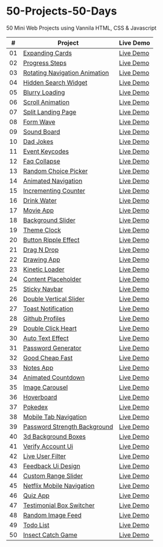 # 50-Projects-50-Days

50 Mini Web Projects using Vannila HTML, CSS &amp; Javascript

|  #  | Project                                                                                                                     | Live Demo                                                                         |
| :-: | --------------------------------------------------------------------------------------------------------------------------- | --------------------------------------------------------------------------------- |
| 01  | [Expanding Cards](https://github.com/pranshukas/50-Projects-50-Days/tree/main/01.%20Expanding%20Cards)                             | [Live Demo](https://50projects-50-days.netlify.app/01.%20expanding%20cards/)               |
| 02  | [Progress Steps](https://github.com/pranshukas/50-Projects-50-Days/tree/main/02.%20Progress%20Steps)                               | [Live Demo](https://50projects-50-days.netlify.app/02.%20progress%20steps/)                |
| 03  | [Rotating Navigation Animation](https://github.com/pranshukas/50-Projects-50-Days/tree/main/03.%20Rotating%20Navigation)                       | [Live Demo](https://50projects-50-days.netlify.app/03.%20rotating%20navigation/) |
| 04  | [Hidden Search Widget](https://github.com/pranshukas/50-Projects-50-Days/tree/main/04.%20Hidden%20Search%20Widget)                          | [Live Demo](https://50projects-50-days.netlify.app/04.%20hidden%20search%20widget/)          |
| 05  | [Blurry Loading](https://github.com/pranshukas/50-Projects-50-Days/tree/main/05.%20Blurry%20Loading)                               | [Live Demo](https://50projects-50-days.netlify.app/05.%20blurry%20loading/)                |
| 06  | [Scroll Animation](https://github.com/pranshukas/50-Projects-50-Days/tree/main/06.%20Scroll%20Animation)                           | [Live Demo](https://50projects-50-days.netlify.app/06.%20scroll%20animation/)              |
| 07  | [Split Landing Page](https://github.com/pranshukas/50-Projects-50-Days/tree/main/07.%20Split%20Landing%20Page)                       | [Live Demo](https://50projects-50-days.netlify.app/07.%20split%20landing%20page/)            |
| 08  | [Form Wave](https://github.com/pranshukas/50-Projects-50-Days/tree/main/08.%20Form%20Wave%20Animation)                                         | [Live Demo](https://50projects-50-days.netlify.app/08.%20form%20wave%20animation/)                     |
| 09  | [Sound Board](https://github.com/pranshukas/50-Projects-50-Days/tree/main/09.%20Sound%20Board)                                     | [Live Demo](https://50projects-50-days.netlify.app/09.%20sound%20board/)                   |
| 10  | [Dad Jokes](https://github.com/pranshukas/50-Projects-50-Days/tree/main/10.%20Dad%20Jokes)                                         | [Live Demo](https://50projects-50-days.netlify.app/10.%20dad%20jokes/)                     |
| 11  | [Event Keycodes](https://github.com/pranshukas/50-Projects-50-Days/tree/main/11.%20Event%20KeyCodes)                               | [Live Demo](https://50projects-50-days.netlify.app/11.%20event%20keycodes/)                |
| 12  | [Faq Collapse](https://github.com/pranshukas/50-Projects-50-Days/tree/main/12.%20FAQ%20Collapse)                                   | [Live Demo](https://50projects-50-days.netlify.app/12.%20faq%20collapse/)                  |
| 13  | [Random Choice Picker](https://github.com/pranshukas/50-Projects-50-Days/tree/main/13.%20Random%20Choice%20Picker)                   | [Live Demo](https://50projects-50-days.netlify.app/13.%20random%20choice%20picker/)          |
| 14  | [Animated Navigation](https://github.com/pranshukas/50-Projects-50-Days/tree/main/14.%20Animated%20Navigation)                     | [Live Demo](https://50projects-50-days.netlify.app/14.%20animated%20navigation/)           |
| 15  | [Incrementing Counter](https://github.com/pranshukas/50-Projects-50-Days/tree/main/15.%20Incrementing%20Counter)                   | [Live Demo](https://50projects-50-days.netlify.app/15.%20incrementing%20counter/)          |
| 16  | [Drink Water](https://github.com/pranshukas/50-Projects-50-Days/tree/main/16.%20Drink%20Water)                                     | [Live Demo](https://50projects-50-days.netlify.app/16.%20drink%20water/)                   |
| 17  | [Movie App](https://github.com/pranshukas/50-Projects-50-Days/tree/main/17.%20Movie%20App)                                         | [Live Demo](https://50projects-50-days.netlify.app/17.%20movie%20app/)                     |
| 18  | [Background Slider](https://github.com/pranshukas/50-Projects-50-Days/tree/main/18.%20Background%20Slider)                         | [Live Demo](https://50projects-50-days.netlify.app/18.%20background%20slider/)             |
| 19  | [Theme Clock](https://github.com/pranshukas/50-Projects-50-Days/tree/main/19.%20Theme%20Clock)                                     | [Live Demo](https://50projects-50-days.netlify.app/19.%20theme%20clock/)                   |
| 20  | [Button Ripple Effect](https://github.com/pranshukas/50-Projects-50-Days/tree/main/20.%20Button%20Ripple%20Effect)                   | [Live Demo](https://50projects-50-days.netlify.app/20.%20button%20ripple%20effect/)          |
| 21  | [Drag N Drop](https://github.com/pranshukas/50-Projects-50-Days/tree/main/21.%20Drag%20N%20Drop)                                     | [Live Demo](https://50projects-50-days.netlify.app/21.%20drag%20n%20drop/)                   |
| 22  | [Drawing App](https://github.com/pranshukas/50-Projects-50-Days/tree/main/22.%20Drawing%20App)                                     | [Live Demo](https://50projects-50-days.netlify.app/22.%20drawing%20app/)                   |
| 23  | [Kinetic Loader](https://github.com/pranshukas/50-Projects-50-Days/tree/main/23.%20Kinetic%20CSS%20Loader)                               | [Live Demo](https://50projects-50-days.netlify.app/23.%20kinetic%20css%20loader/)                |
| 24  | [Content Placeholder](https://github.com/pranshukas/50-Projects-50-Days/tree/main/24.%20Content%20Placeholder)                     | [Live Demo](https://50projects-50-days.netlify.app/24.%20content%20placeholder/)           |
| 25  | [Sticky Navbar](https://github.com/pranshukas/50-Projects-50-Days/tree/main/25.%20Sticky%20Navbar)                                 | [Live Demo](https://50projects-50-days.netlify.app/25.%20sticky%20navbar/)                 |
| 26  | [Double Vertical Slider](https://github.com/pranshukas/50-Projects-50-Days/tree/main/26.%20Double%20Vertical%20Slider)               | [Live Demo](https://50projects-50-days.netlify.app/26.%20double%20vertical%20slider/)        |
| 27  | [Toast Notification](https://github.com/pranshukas/50-Projects-50-Days/tree/main/27.%20Toast%20Notification)                       | [Live Demo](https://50projects-50-days.netlify.app/27.%20toast%20notification/)            |
| 28  | [Github Profiles](https://github.com/pranshukas/50-Projects-50-Days/tree/main/28.%20Github%20Profiles)                             | [Live Demo](https://50projects-50-days.netlify.app/28.%20github%20profiles/)               |
| 29  | [Double Click Heart](https://github.com/pranshukas/50-Projects-50-Days/tree/main/29.%20Double%20Click%20Heart)                       | [Live Demo](https://50projects-50-days.netlify.app/29.%20double%20click%20heart/)            |
| 30  | [Auto Text Effect](https://github.com/pranshukas/50-Projects-50-Days/tree/main/30.%20Auto%20Text%20Effect)                           | [Live Demo](https://50projects-50-days.netlify.app/30.%20auto%20text%20effect/)              |
| 31  | [Password Generator](https://github.com/pranshukas/50-Projects-50-Days/tree/main/31.%20Password%20Generator)                       | [Live Demo](https://50projects-50-days.netlify.app/31.%20password%20generator/)            |
| 32  | [Good Cheap Fast](https://github.com/pranshukas/50-Projects-50-Days/tree/main/32.%20Good%20Cheap%20Fast)                             | [Live Demo](https://50projects-50-days.netlify.app/32.%20good%20cheap%20fast/)               |
| 33  | [Notes App](https://github.com/pranshukas/50-Projects-50-Days/tree/main/33.%20Notes%20App)                                         | [Live Demo](https://50projects-50-days.netlify.app/33.%20notes%20app/)                     |
| 34  | [Animated Countdown](https://github.com/pranshukas/50-Projects-50-Days/tree/main/34.%20Animated%20Countdown)                       | [Live Demo](https://50projects-50-days.netlify.app/34.%20animated%20countdown/)            |
| 35  | [Image Carousel](https://github.com/pranshukas/50-Projects-50-Days/tree/main/35.%20Image%20Carousel)                               | [Live Demo](https://50projects-50-days.netlify.app/35.%20image%20carousel/)                |
| 36  | [Hoverboard](https://github.com/pranshukas/50-Projects-50-Days/tree/main/36.%20Hoverboard)                                       | [Live Demo](https://50projects-50-days.netlify.app/36.%20hoverboard/)                    |
| 37  | [Pokedex](https://github.com/pranshukas/50-Projects-50-Days/tree/main/37.%20Pokedex)                                             | [Live Demo](https://50projects-50-days.netlify.app/37.%20pokedex/)                       |
| 38  | [Mobile Tab Navigation](https://github.com/pranshukas/50-Projects-50-Days/tree/main/38.%20Mobile%20Tab%20Navigation)                 | [Live Demo](https://50projects-50-days.netlify.app/38.%20mobile%20tab%20navigation/)         |
| 39  | [Password Strength Background](https://github.com/pranshukas/50-Projects-50-Days/tree/main/39.%20Password%20Strength%20Background)   | [Live Demo](https://50projects-50-days.netlify.app/39.%20password%20strength%20background/)  |
| 40  | [3d Background Boxes](https://github.com/pranshukas/50-Projects-50-Days/tree/main/40.%203D%20Background%20Boxes)                     | [Live Demo](https://50projects-50-days.netlify.app/40.%203d%20background%20boxes/)           |
| 41  | [Verify Account Ui](https://github.com/pranshukas/50-Projects-50-Days/tree/main/41.%20Verify%20Account%20UI)                         | [Live Demo](https://50projects-50-days.netlify.app/41.%20verify%20account%20ui/)             |
| 42  | [Live User Filter](https://github.com/pranshukas/50-Projects-50-Days/tree/main/42.%20Live%20User%20Filter)                           | [Live Demo](https://50projects-50-days.netlify.app/42.%20live%20user%20filter/)              |
| 43  | [Feedback Ui Design](https://github.com/pranshukas/50-Projects-50-Days/tree/main/43.%20Feedback%20UI%20Design)                       | [Live Demo](https://50projects-50-days.netlify.app/43.%20feedback%20ui%20design/)            |
| 44  | [Custom Range Slider](https://github.com/pranshukas/50-Projects-50-Days/tree/main/44.%20Custom%20Range%20Slider)                     | [Live Demo](https://50projects-50-days.netlify.app/44.%20custom%20range%20slider/)           |
| 45  | [Netflix Mobile Navigation](https://github.com/pranshukas/50-Projects-50-Days/tree/main/45.%20Netflix%20Navigation)         | [Live Demo](https://50projects-50-days.netlify.app/45.%20netflix%20navigation/)     |
| 46  | [Quiz App](https://github.com/pranshukas/50-Projects-50-Days/tree/main/46.%20Quiz%20App)                                           | [Live Demo](https://50projects-50-days.netlify.app/46.%20quiz%20app/)                      |
| 47  | [Testimonial Box Switcher](https://github.com/pranshukas/50-Projects-50-Days/tree/main/47.%20Testimonial%20Box%20Switcher)           | [Live Demo](https://50projects-50-days.netlify.app/47.%20testimonial%20box%20switcher/)      |
| 48  | [Random Image Feed](https://github.com/pranshukas/50-Projects-50-Days/tree/main/48.%20Random%20Image%20Feed)                         | [Live Demo](https://50projects-50-days.netlify.app/48.%20random%20image%20feed/)             |
| 49  | [Todo List](https://github.com/pranshukas/50-Projects-50-Days/tree/main/49.%20Todo%20List)                                         | [Live Demo](https://50projects-50-days.netlify.app/49.%20todo%20list/)                     |
| 50  | [Insect Catch Game](https://github.com/pranshukas/50-Projects-50-Days/tree/main/50.%20Insect%20Catch%20Game)                         | [Live Demo](https://50projects-50-days.netlify.app/50.%20insect%20catch%20game/)             |
